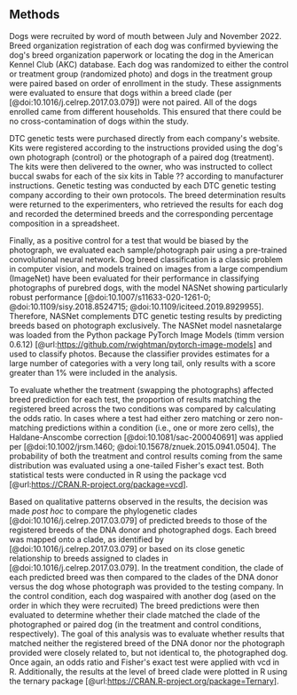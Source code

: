 ## Methods

Dogs were recruited by word of mouth between July and November 2022.
Breed organization registration of each dog was confirmed byviewing the dog's breed organization paperwork or locating the dog in the American Kennel Club (AKC) database.
Each dog was randomized to either the control or treatment group (randomized photo) and dogs in the treatment group were paired based on order of enrollment in the study.
These assignments were evaluated to ensure that dogs within a breed clade (per [@doi:10.1016/j.celrep.2017.03.079]) were not paired.
All of the dogs enrolled came from different households.
This ensured that there could be no cross-contamination of dogs within the study.

DTC genetic tests were purchased directly from each company's website.
Kits were registered according to the instructions provided using the dog's own photograph (control) or the photograph of a paired dog (treatment).
The kits were then delivered to the owner, who was instructed to collect buccal swabs for each of the six kits in Table ??
according to manufacturer instructions.
Genetic testing was conducted by each DTC genetic testing company according to their own protocols.
The breed determination results were returned to the experimenters, who retrieved the results for each dog and recorded the determined breeds and the corresponding percentage composition in a spreadsheet.

Finally, as a positive control for a test that would be biased by the photograph, we evaluated each sample/photograph pair using a pre-trained convolutional neural network.
Dog breed classification is a classic problem in computer vision, and models trained on images from a large compendium (ImageNet) have been evaluated for their performance in classifying photographs of purebred dogs, with the model NASNet showing particularly robust performance [@doi:10.1007/s11633-020-1261-0; @doi:10.1109/sisy.2018.8524715; @doi:10.1109/iciteed.2019.8929955].
Therefore, NASNet complements DTC genetic testing results by predicting breeds based on photograph exclusively.
The NASNet model nasnetalarge was loaded from the Python package PyTorch Image Models (timm version 0.6.12) [@url:https://github.com/rwightman/pytorch-image-models] and used to classify photos.
Because the classifier provides estimates for a large number of categories with a very long tail, only results with a score greater than 1% were included in the analysis.

To evaluate whether the treatment (swapping the photographs) affected breed prediction for each test, the proportion of results matching the registered breed across the two conditions was compared by calculating the odds ratio.
In cases where a test had either zero matching or zero non-matching predictions within a condition (i.e., one or more zero cells), the Haldane-Anscombe correction [@doi:10.1081/sac-200040691] was applied per [@doi:10.1002/jrsm.1460; @doi:10.15678/znuek.2015.0941.0504].
The probability of both the treatment and control results coming from the same distribution was evaluated using a one-tailed Fisher's exact test.
Both statistical tests were conducted in R using the package vcd [@url:https://CRAN.R-project.org/package=vcd].

Based on qualitative patterns observed in the results, the decision was made *post hoc* to compare the phylogenetic clades [@doi:10.1016/j.celrep.2017.03.079] of predicted breeds to those of the registered breeds of the DNA donor and photographed dogs.
Each breed was mapped onto a clade, as identified by [@doi:10.1016/j.celrep.2017.03.079] or based on its close genetic relationship to breeds assigned to clades in [@doi:10.1016/j.celrep.2017.03.079].
In the treatment condition, the clade of each predicted breed was then compared to the clades of the DNA donor versus the dog whose photograph was provided to the testing company.
In the control condition, each dog waspaired with another dog (ased on the order in which they were recruited) The breed predictions were then evaluated to determine whether their clade matched the clade of the photographed or paired dog (in the treatment and control conditions, respectively).
The goal of this analysis was to evaluate whether results that matched neither the registered breed of the DNA donor nor the photograph provided were closely related to, but not identical to, the photographed dog.
Once again, an odds ratio and Fisher's exact test were applied with vcd in R. Additionally, the results at the level of breed clade were plotted in R using the ternary package [@url:https://CRAN.R-project.org/package=Ternary].

